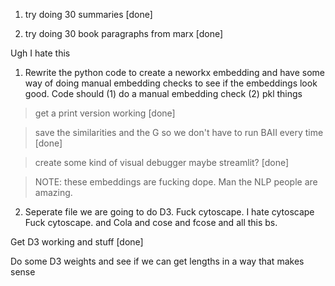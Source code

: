 1. try doing 30 summaries [done]

2. try doing 30 book paragraphs from marx [done]

Ugh I hate this

1. Rewrite the python code to create a neworkx embedding and have some way of doing manual embedding checks to see if the embeddings look good. Code should (1) do a manual embedding check (2) pkl things

> get a print version working [done]

> save the similarities and the G so we don't have to run BAII every time [done]

> create some kind of visual debugger maybe streamlit? [done]

> NOTE: these embeddings are fucking dope. Man the NLP people are amazing.

2. Seperate file we are going to do D3. Fuck cytoscape. I hate cytoscape Fuck cytoscape. and Cola and cose and fcose and all this bs.

Get D3 working and stuff [done]

Do some D3 weights and see if we can get lengths in a way that makes sense
